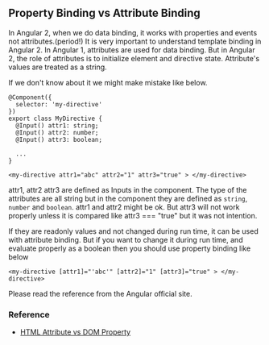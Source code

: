 ## Property Binding vs Attribute Binding

In Angular 2, when we do data binding, it works with properties and events not attributes.(period!) It is very important to understand template binding in Angular 2. In Angular 1, attributes are used for data binding. But in Angular 2, the role of attributes is to initialize element and directive state. Attribute's values are treated as a string.

If we don't know about it we might make mistake like below.

```
@Component({
  selector: 'my-directive'
})
export class MyDirective {
  @Input() attr1: string;
  @Input() attr2: number;
  @Input() attr3: boolean;
  
  ...
}

<my-directive attr1="abc" attr2="1" attr3="true" > </my-directive>
```
attr1, attr2 attr3 are defined as Inputs in the component. The type of the attributes are all string but in the component they are defined as `string`, `number` and `boolean`. attr1 and attr2 might be ok. But attr3 will not work properly unless it is compared like attr3 === "true" but it was not intention. 

If they are readonly values and not changed during run time, it can be used with attribute binding. But if you want to change it during run time, and evaluate properly as a boolean then you should use property binding like below

```
<my-directive [attr1]="'abc'" [attr2]="1" [attr3]="true" > </my-directive>
```

Please read the reference from the Angular official site.

### Reference
- [HTML Attribute vs DOM Property](https://angular.io/docs/ts/latest/guide/template-syntax.html#!#binding-syntax)
